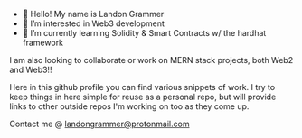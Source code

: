 - 👋 Hello! My name is Landon Grammer
- 👀 I’m interested in Web3 development
- 🌱 I’m currently learning Solidity & Smart Contracts w/ the hardhat framework

 I am also looking to collaborate or work on MERN stack projects, both Web2 and Web3!!
 
 Here in this github profile you can find various snippets of work. I try to keep things in here simple for reuse as a personal repo, but will provide links to other outside repos  I'm working on too as they come up.
 
 Contact me @ landongrammer@protonmail.com
 
 
 


